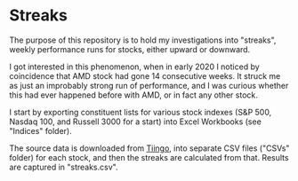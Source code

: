 # Streaks

The purpose of this repository is to hold my investigations into "streaks", weekly performance runs for stocks, either upward or downward.

I got interested in this phenomenon, when in early 2020 I noticed by coincidence that AMD stock had gone 14 consecutive weeks. It struck me as just an improbably strong run of performance, and I was curious whether this had ever happened before with AMD, or in fact any other stock.

I start by exporting constituent lists for various stock indexes (S&P 500, Nasdaq 100, and Russell 3000 for a start) into Excel Workbooks (see "Indices" folder).

The source data is downloaded from [Tiingo](https://www.tiingo.com), into separate CSV files ("CSVs" folder) for each stock, and then the streaks are calculated from that. Results are captured in "streaks.csv".



